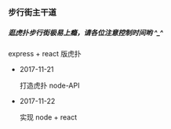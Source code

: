 ### 步行街主干道

##### 逛虎扑步行街极易上瘾，请各位注意控制时间哟 ^_^

express + react 版虎扑

- 2017-11-21

  打造虎扑 node-API

- 2017-11-22

  实现 node + react
